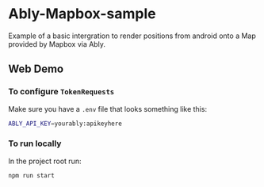 # Ably-Mapbox-sample

Example of a basic intergration to render positions from android onto a Map provided by Mapbox via Ably.

## Web Demo

### To configure `TokenRequests`

Make sure you have a `.env` file that looks something like this:

```bash
ABLY_API_KEY=yourably:apikeyhere
```

### To run locally

In the project root run:

```bash
npm run start
```
